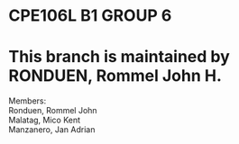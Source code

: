 # CPE106L B1 GROUP 6 <br />
# This branch is maintained by RONDUEN, Rommel John H.
Members: <br />
Ronduen, Rommel John <br />
Malatag, Mico Kent <br />
Manzanero, Jan Adrian <br />
